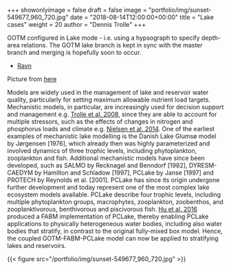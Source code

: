 +++
showonlyimage = false
draft = false
image = "portfolio/img/sunset-549677_960_720.jpg"
date = "2018-08-14T12:00:00+00:00"
title = "Lake cases"
weight = 20
author = "Dennis Trolle"
+++

GOTM configured in Lake mode - i.e. using a hypsograph to specify depth-area relations. The GOTM lake branch is kept in sync with the master branch and merging is hopefully soon to occur.

-   [Ravn](/cases/ravn/)

Picture from [here](https://pixabay.com/en/sunset-lake-water-reflection-clouds-549677/)

<!--more-->

Models are widely used in the management of lake and reservoir water quality, particularly for setting maximum allowable nutrient load targets. Mechanistic models, in particular, are increasingly used for decision support and management e.g. [Trolle et al. 2008](https://doi.org/10.1016/j.ecolmodel.2008.08.005), since they are able to account for multiple stressors, such as the effects of changes in nitrogen and phosphorus loads and climate e.g. [Nielsen et al. 2014]([200~https://doi.org/10.1890/13-0790.1). One of the earliest examples of mechanistic lake modelling is the Danish Lake Glumsø model by Jørgensen [1976], which already then was highly parameterized and involved dynamics of three trophic levels, including phytoplankton, zooplankton and fish. Additional mechanistic models have since been developed, such as SALMO by Recknagel and Benndorf [1982], DYRESM-CAEDYM by Hamilton and Schladow [1997], PCLake by Janse [1997] and PROTECH by Reynolds et al. [2001]. PCLake has since its origin undergone further development and today represent one of the most complex lake ecosystem models available. PCLake describe four trophic levels, including multiple phytoplankton groups, macrophytes, zooplankton, zoobenthos, and zooplanktivorous, benthivorous and piscivorous fish. [Hu et al. 2016](https://doi.org/10.5194/gmd-9-2271-2016 ) produced a FABM implementation of PCLake, thereby enabling PCLake applications to physically heterogeneous water bodies, including also water bodies that stratify, in contrast to the original fully-mixed box model. Hence, the coupled GOTM-FABM-PCLake model can now be applied to stratifying lakes and reservoirs.

{{< figure src="/portfolio/img/sunset-549677_960_720.jpg" >}}


